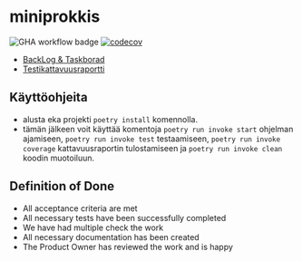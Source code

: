# miniprokkis

![GHA workflow badge](https://github.com/tfhuhtal/miniprokkis/workflows/CI/badge.svg)
[![codecov](https://codecov.io/gh/tfhuhtal/miniprokkis/graph/badge.svg?token=M270SWOYM6)](https://codecov.io/gh/tfhuhtal/miniprokkis)

- [BackLog & Taskborad](https://docs.google.com/spreadsheets/d/1zdkddheEcu4KgGOvqdeyugWC2jhsHFW93B6vufIwnQw/edit#gid=0)
- [Testikattavuusraportti](./documentation/coveragereport.md)


## Käyttöohjeita

- alusta eka projekti ```poetry install``` komennolla.
- tämän jälkeen voit käyttää komentoja ```poetry run invoke start``` ohjelman ajamiseen, ```poetry run invoke test``` testaamiseen, ```poetry run invoke coverage``` kattavuusraportin tulostamiseen ja ```poetry run invoke clean``` koodin muotoiluun.

## Definition of Done
  - All acceptance criteria are met
  - All necessary tests have been successfully completed
  - We have had multiple check the work
  - All necessary documentation has been created
  - The Product Owner has reviewed the work and is happy

